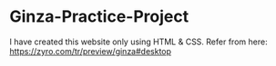 # Ginza-Practice-Project
 I have created this website only using HTML & CSS. Refer from here: https://zyro.com/tr/preview/ginza#desktop

